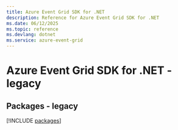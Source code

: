 ```yaml
---
title: Azure Event Grid SDK for .NET
description: Reference for Azure Event Grid SDK for .NET
ms.date: 06/12/2025
ms.topic: reference
ms.devlang: dotnet
ms.service: azure-event-grid
---
```

# Azure Event Grid SDK for .NET - legacy
## Packages - legacy
[!INCLUDE [packages](event-grid-index.md)]